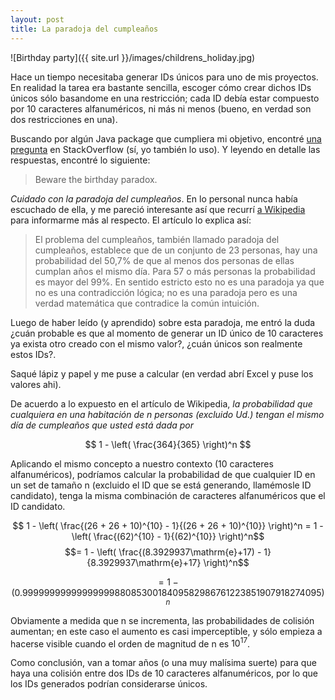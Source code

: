 ```yaml
---
layout: post
title: La paradoja del cumpleaños
---
```

![Birthday party]({{ site.url }}/images/childrens_holiday.jpg)

Hace un tiempo necesitaba generar IDs únicos para uno de mis proyectos. En realidad la tarea era
bastante sencilla, escoger cómo crear dichos IDs únicos sólo basandome en una restricción; cada
ID debía estar compuesto por 10 caracteres alfanuméricos, ni más ni menos (bueno, en verdad son
dos restricciones en una).

Buscando por algún Java package que cumpliera mi objetivo, encontré 
[una pregunta](https://stackoverflow.com/questions/41107/how-to-generate-a-random-alpha-numeric-string) 
en StackOverflow (sí, yo también lo uso). Y leyendo en detalle las respuestas, encontré lo siguiente:

> Beware the birthday paradox.

*Cuidado con la paradoja del cumpleaños*. En lo personal nunca había escuchado de ella, y me pareció
interesante así que recurrí [a Wikipedia](https://es.wikipedia.org/wiki/Paradoja_del_cumplea%C3%B1os) para informarme
más al respecto. El artículo lo explica así:

> El problema del cumpleaños, también llamado paradoja del cumpleaños, establece que de un conjunto 
de 23 personas, hay una probabilidad del 50,7% de que al menos dos personas de ellas cumplan años el
 mismo día. Para 57 o más personas la probabilidad es mayor del 99%. En sentido estricto esto no es 
 una paradoja ya que no es una contradicción lógica; no es una paradoja pero es una verdad 
 matemática que contradice la común intuición.

Luego de haber leído (y aprendido) sobre esta paradoja, me entró la duda ¿cuán probable es que al 
momento de generar un ID único de 10 caracteres ya exista otro creado con el mismo valor?, 
¿cuán únicos son realmente estos IDs?.

Saqué lápiz y papel y me puse a calcular (en verdad abrí Excel y puse los valores ahi).

De acuerdo a lo expuesto en el artículo de Wikipedia, *la probabilidad que cualquiera en una 
habitación de n personas (excluido Ud.) tengan el mismo día de cumpleaños que usted está dada por*

$$ 1 - \left( \frac{364}{365} \right)^n $$

Aplicando el mismo concepto a nuestro contexto (10 caracteres alfanuméricos),  podríamos calcular
la probabilidad de que cualquier ID en un set de tamaño n (excluido el ID que se está generando, 
llamémosle ID candidato), tenga la misma combinación de caracteres alfanuméricos que el ID candidato.

$$ 1 - \left( \frac{(26 + 26 + 10)^{10} - 1}{(26 + 26 + 10)^{10}} \right)^n =
1 -  \left( \frac{(62)^{10} - 1}{(62)^{10}} \right)^n$$
$$= 1 -  \left( \frac{(8.3929937\mathrm{e}+17) - 1}{8.3929937\mathrm{e}+17} \right)^n$$

$$= 1 - (0.999999999999999998808530018409582986761223851907918274095)^n$$

Obviamente a medida que n se incrementa, las probabilidades de colisión aumentan; en este caso
el aumento es casi imperceptible, y sólo empieza a hacerse visible cuando el orden de magnitud de n 
es $10^{17}$.

Como conclusión, van a tomar años (o una muy malísima suerte) para que haya una colisión entre dos
IDs de 10 caracteres alfanuméricos, por lo que los IDs generados podrían considerarse únicos.
